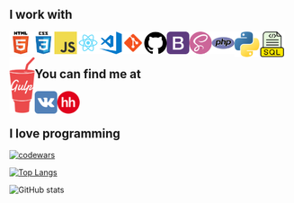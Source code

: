 ## I work with
<img align="left" alt="HTML5" width="40px" src="https://github.com/AndrewMosh/AndrewMosh/blob/main/icons/html5.png"/>
<img align="left" alt="СSS3" width="40px" src="https://github.com/AndrewMosh/AndrewMosh/blob/main/icons/css3.png"/>
<img align="left" alt="JS" width="40px" src="https://github.com/AndrewMosh/AndrewMosh/blob/main/icons/javascript.png"/>
<img align="left" alt="React" width="40px" src="https://github.com/AndrewMosh/AndrewMosh/blob/main/icons/react.png"/>
<img align="left" alt="VS" width="40px" src="https://github.com/AndrewMosh/AndrewMosh/blob/main/icons/vs-code.png"/>
<img align="left" alt="Git" width="40px" src="https://github.com/AndrewMosh/AndrewMosh/blob/main/icons/git.png"/>
<img align="left" alt="GitHub" width="40px" src="https://github.com/AndrewMosh/AndrewMosh/blob/main/icons/github.png"/>
<img align="left" alt="Bootstrap" width="40px" src="https://github.com/AndrewMosh/AndrewMosh/blob/main/icons/bootstrap.png"/>
<img align="left" alt="Sass" width="40px" src="https://github.com/AndrewMosh/AndrewMosh/blob/main/icons/free-icon-sass-5968358.png"/>
<img align="left" alt="PHP" width="40px" src="https://github.com/AndrewMosh/AndrewMosh/blob/main/icons/php.png"/>
<img align="left" alt="Python" width="45px" src="https://github.com/AndrewMosh/AndrewMosh/blob/main/icons/python.png"/>
<img align="left" alt="SQL" width="45px" src="https://github.com/AndrewMosh/AndrewMosh/blob/main/icons/free-icon-sql-file-8422279.png"/>
<img align="left" alt="gulp" width="45px" src="https://github.com/AndrewMosh/AndrewMosh/blob/main/icons/gulp.png"/>
</br>
</br>

## You can find me at

[<img align="left" alt="VK" width="40px" src="https://github.com/AndrewMosh/AndrewMosh/blob/main/icons/vk.svg"/>][vk]
[<img align="left" alt="VK" width="40px" src="https://github.com/AndrewMosh/AndrewMosh/blob/main/icons/hh.png"/>][hh]

[vk]: https://vk.com/andresmosh
[hh]: https://hh.ru/applicant/resumes/view?resume=eea437efff09b6ad650039ed1f746e65487a4f
</br>
</br>

## I love programming

[![codewars](https://www.codewars.com/users/AndrewMosh/badges/large)](https://www.codewars.com/users/AndrewMosh)
</br>

[![Top Langs](https://github-readme-stats.vercel.app/api/top-langs/?username=AndrewMosh&layout=compact)](https://github.com/anuraghazra/github-readme-stats)
</br>

![GitHub stats](https://github-readme-stats.vercel.app/api?username=AndrewMosh&show_icons=true&theme=tokyonight)
